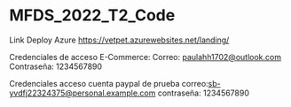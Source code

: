 # MFDS_2022_T2_Code
Link Deploy Azure https://vetpet.azurewebsites.net/landing/


Credenciales de acceso E-Commerce:
Correo: paulahh1702@outlook.com
Contraseña: 1234567890

Credenciales acceso cuenta paypal de prueba
correo:sb-yvdfj22324375@personal.example.com
contraseña: 1234567890
